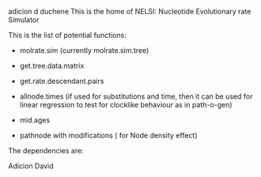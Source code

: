 adicion d duchene
This is the home of NELSI: Nucleotide Evolutionary rate Simulator

This is the list of potential functions:

- molrate.sim (currently molrate.sim.tree)

- get.tree.data.matrix

- get.rate.descendant.pairs

- allnode.times (if used for substitutions and time, then it can be used for linear regression to test for clocklike behaviour as in path-o-gen)

- mid.ages

- pathnode with modifications ( for Node density effect)





The dependencies are:

Adicion David